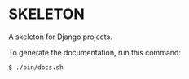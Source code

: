 SKELETON
========

A skeleton for Django projects.


To generate the documentation, run this command:

    $ ./bin/docs.sh

